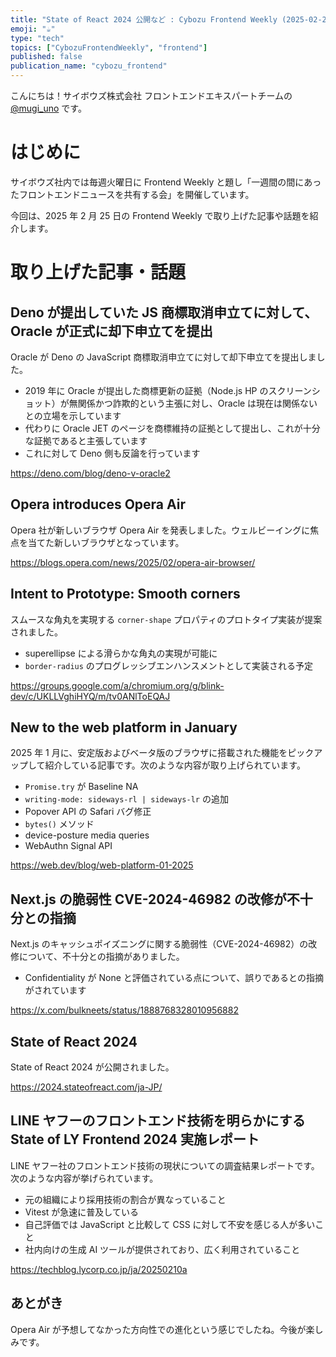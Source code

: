 ```yaml
---
title: "State of React 2024 公開など : Cybozu Frontend Weekly (2025-02-25号)"
emoji: "☕️"
type: "tech"
topics: ["CybozuFrontendWeekly", "frontend"]
published: false
publication_name: "cybozu_frontend"
---
```


こんにちは！サイボウズ株式会社 フロントエンドエキスパートチームの [@mugi_uno](https://twitter.com/mugi_uno) です。

# はじめに

サイボウズ社内では毎週火曜日に Frontend Weekly と題し「一週間の間にあったフロントエンドニュースを共有する会」を開催しています。

今回は、2025 年 2 月 25 日の Frontend Weekly で取り上げた記事や話題を紹介します。

# 取り上げた記事・話題

## Deno が提出していた JS 商標取消申立てに対して、Oracle が正式に却下申立てを提出

Oracle が Deno の JavaScript 商標取消申立てに対して却下申立てを提出しました。

- 2019 年に Oracle が提出した商標更新の証拠（Node.js HP のスクリーンショット）が無関係かつ詐欺的という主張に対し、Oracle は現在は関係ないとの立場を示しています
- 代わりに Oracle JET のページを商標維持の証拠として提出し、これが十分な証拠であると主張しています
- これに対して Deno 側も反論を行っています

https://deno.com/blog/deno-v-oracle2

## Opera introduces Opera Air

Opera 社が新しいブラウザ Opera Air を発表しました。ウェルビーイングに焦点を当てた新しいブラウザとなっています。

https://blogs.opera.com/news/2025/02/opera-air-browser/

## Intent to Prototype: Smooth corners

スムースな角丸を実現する `corner-shape` プロパティのプロトタイプ実装が提案されました。

- superellipse による滑らかな角丸の実現が可能に
- `border-radius` のプログレッシブエンハンスメントとして実装される予定

https://groups.google.com/a/chromium.org/g/blink-dev/c/UKLLVghiHYQ/m/tv0ANlToEQAJ

## New to the web platform in January

2025 年 1 月に、安定版およびベータ版のブラウザに搭載された機能をピックアップして紹介している記事です。次のような内容が取り上げられています。

- `Promise.try` が Baseline NA
- `writing-mode: sideways-rl | sideways-lr` の追加
- Popover API の Safari バグ修正
- `bytes()` メソッド
- device-posture media queries
- WebAuthn Signal API

https://web.dev/blog/web-platform-01-2025

## Next.js の脆弱性 CVE-2024-46982 の改修が不十分との指摘

Next.js のキャッシュポイズニングに関する脆弱性（CVE-2024-46982）の改修について、不十分との指摘がありました。

- Confidentiality が None と評価されている点について、誤りであるとの指摘がされています

https://x.com/bulkneets/status/1888768328010956882

## State of React 2024

State of React 2024 が公開されました。

https://2024.stateofreact.com/ja-JP/

## LINE ヤフーのフロントエンド技術を明らかにする State of LY Frontend 2024 実施レポート

LINE ヤフー社のフロントエンド技術の現状についての調査結果レポートです。
次のような内容が挙げられています。

- 元の組織により採用技術の割合が異なっていること
- Vitest が急速に普及している
- 自己評価では JavaScript と比較して CSS に対して不安を感じる人が多いこと
- 社内向けの生成 AI ツールが提供されており、広く利用されていること

https://techblog.lycorp.co.jp/ja/20250210a

## あとがき

Opera Air が予想してなかった方向性での進化という感じでしたね。今後が楽しみです。
